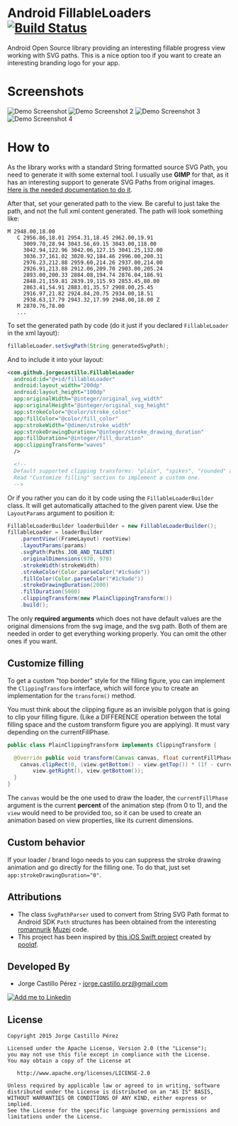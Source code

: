 Android FillableLoaders [![Build Status](https://travis-ci.org/jorgecastilloprz/AndroidFillableLoaders.svg?branch=master)](https://travis-ci.org/jorgecastilloprz/AndroidFillableLoaders)
=======================
Android Open Source library providing an interesting fillable progress view working with SVG paths.
This is a nice option too if you want to create an interesting branding logo for your app.

Screenshots
===========
![Demo Screenshot][4] ![Demo Screenshot 2][1]
![Demo Screenshot 3][3] ![Demo Screenshot 4][2]

How to
======
As the library works with a standard String formatted source SVG Path, you need to generate it with
some external tool. I usually use **GIMP** for that, as it has an interesting support to generate
SVG Paths from original images. [Here is the needed documentation to do it](http://www.useragentman.com/blog/2013/04/26/how-to-create-svg-paths-easily-using-the-gimp/).

After that, set your generated path to the view. Be careful to just take the path, and not the full
xml content generated. The path will look something like:

```
M 2948.00,18.00
   C 2956.86,18.01 2954.31,18.45 2962.00,19.91
     3009.70,28.94 3043.56,69.15 3043.00,118.00
     3042.94,122.96 3042.06,127.15 3041.25,132.00
     3036.37,161.02 3020.92,184.46 2996.00,200.31
     2976.23,212.88 2959.60,214.26 2937.00,214.00
     2926.91,213.88 2912.06,209.70 2903.00,205.24
     2893.00,200.33 2884.08,194.74 2876.04,186.91
     2848.21,159.81 2839.19,115.93 2853.45,80.00
     2863.41,54.91 2883.01,35.57 2908.00,25.45
     2916.97,21.82 2924.84,20.75 2934.00,18.51
     2938.63,17.79 2943.32,17.99 2948.00,18.00 Z
   M 2870.76,78.00
   ...
```
To set the generated path by code (do it just if you declared `FillableLoader` in the xml layout):
```java
fillableLoader.setSvgPath(String generatedSvgPath);
```
And to include it into your layout:
```xml
<com.github.jorgecastillo.FillableLoader
  android:id="@+id/fillableLoader"
  android:layout_width="200dp"
  android:layout_height="100dp"
  app:originalWidth="@integer/original_svg_width"
  app:originalHeight="@integer/original_svg_height"
  app:strokeColor="@color/stroke_color"
  app:fillColor="@color/fill_color"
  app:strokeWidth="@dimen/stroke_width"
  app:strokeDrawingDuration="@integer/stroke_drawing_duration"
  app:fillDuration="@integer/fill_duration"
  app:clippingTransform="waves"
  />

  <!--
  Default supported clipping transforms: "plain", "spikes", "rounded" and "waves".
  Read "Customize filling" section to implement a custom one.
  -->
```
Or if you rather you can do it by code using the `FillableLoaderBuilder` class. It will get automatically
attached to the given parent view. Use the `LayoutParams` argument to position it:
```java
FillableLoaderBuilder loaderBuilder = new FillableLoaderBuilder();
fillableLoader = loaderBuilder
    .parentView((FrameLayout) rootView)
    .layoutParams(params)
    .svgPath(Paths.JOB_AND_TALENT)
    .originalDimensions(970, 970)
    .strokeWidth(strokeWidth)
    .strokeColor(Color.parseColor("#1c9ade"))
    .fillColor(Color.parseColor("#1c9ade"))
    .strokeDrawingDuration(2000)
    .fillDuration(5000)
    .clippingTransform(new PlainClippingTransform())
    .build();
```
The only **required arguments** which does not have default values are the original dimensions from the svg image,
and the svg path. Both of them are needed in order to get everything working properly. You can omit the other
ones if you want.

Customize filling
-----------------
To get a custom "top border" style for the filling figure, you can implement the `ClippingTransform` interface,
which will force you to create an implementation for the `transform()` method.

You must think about the clipping figure as an invisible polygon that is going to clip your filling figure.
(Like a DIFFERENCE operation between the total filling space and the custom transform figure you are applying).
It must vary depending on the currentFillPhase.
```java
public class PlainClippingTransform implements ClippingTransform {

  @Override public void transform(Canvas canvas, float currentFillPhase, View view) {
    canvas.clipRect(0, (view.getBottom() - view.getTop()) * (1f - currentFillPhase),
        view.getRight(), view.getBottom());
  }
}
```
The `canvas` would be the one used to draw the loader, the `currentFillPhase` argument is the current **percent**
of the animation step (from 0 to 1), and the `view` would need to be provided too, so it can be used
to create an animation based on view properties, like its current dimensions.

Custom behavior
---------------
If your loader / brand logo needs to you can suppress the stroke drawing animation and go directly for the
filling one. To do that, just set `app:strokeDrawingDuration="0"`.

Attributions
------------
* The class `SvgPathParser` used to convert from String SVG Path format to Android SDK `Path` structures has been obtained from the
interesting [romannurik](https://github.com/romannurik) [Muzei](https://github.com/romannurik/muzei/blob/master/main%2Fsrc%2Fmain%2Fjava%2Fcom%2Fgoogle%2Fandroid%2Fapps%2Fmuzei%2Futil%2FSvgPathParser.java) code.
* This project has been inspired by  [this iOS Swift project](https://github.com/poolqf/FillableLoaders) created by [poolqf](https://github.com/poolqf).

Developed By
------------
* Jorge Castillo Pérez - <jorge.castillo.prz@gmail.com>

<a href="https://www.linkedin.com/in/jorgecastilloprz">
  <img alt="Add me to Linkedin" src="https://github.com/JorgeCastilloPrz/EasyMVP/blob/master/art/linkedin.png" />
</a>

License
-------

    Copyright 2015 Jorge Castillo Pérez

    Licensed under the Apache License, Version 2.0 (the "License");
    you may not use this file except in compliance with the License.
    You may obtain a copy of the License at

       http://www.apache.org/licenses/LICENSE-2.0

    Unless required by applicable law or agreed to in writing, software
    distributed under the License is distributed on an "AS IS" BASIS,
    WITHOUT WARRANTIES OR CONDITIONS OF ANY KIND, either express or implied.
    See the License for the specific language governing permissions and
    limitations under the License.

[1]: ./art/demoPlain.gif
[2]: ./art/demoRounded.gif
[3]: ./art/demoSpikes.gif
[4]: ./art/demoWaves.gif